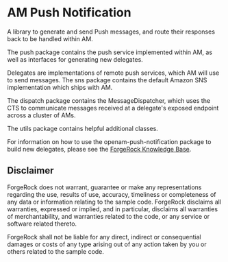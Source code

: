 <!--
 * The contents of this file are subject to the terms of the Common Development and
 * Distribution License (the License). You may not use this file except in compliance with the
 * License.
 *
 * You can obtain a copy of the License at legal/CDDLv1.0.txt. See the License for the
 * specific language governing permission and limitations under the License.
 *
 * When distributing Covered Software, include this CDDL Header Notice in each file and include
 * the License file at legal/CDDLv1.0.txt. If applicable, add the following below the CDDL
 * Header, with the fields enclosed by brackets [] replaced by your own identifying
 * information: "Portions copyright [year] [name of copyright owner]".
 *
 * Copyright 2018 ForgeRock AS.
-->
# AM Push Notification

A library to generate and send Push messages, and route their responses back to be handled within AM.

The push package contains the push service implemented within AM, as well as interfaces for generating new delegates.

Delegates are implementations of remote push services, which AM will use to send messages. The sns package contains the default Amazon SNS implementation which ships with AM.

The dispatch package contains the MessageDispatcher, which uses the CTS to communicate messages received at a delegate's exposed endpoint across a cluster of AMs.

The utils package contains helpful additional classes.

For information on how to use the openam-push-notification package to build new delegates, please see the [ForgeRock Knowledge Base](https://backstage.forgerock.com/knowledge/kb/home).

## Disclaimer

ForgeRock does not warrant, guarantee or make any representations regarding the use, results of use, accuracy, timeliness or completeness of any data or information relating to the sample code. ForgeRock disclaims all warranties, expressed or implied, and in particular, disclaims all warranties of merchantability, and warranties related to the code, or any service or software related thereto.

ForgeRock shall not be liable for any direct, indirect or consequential damages or costs of any type arising out of any action taken by you or others related to the sample code.

[forgerock_platform]: https://www.forgerock.com/platform/  

